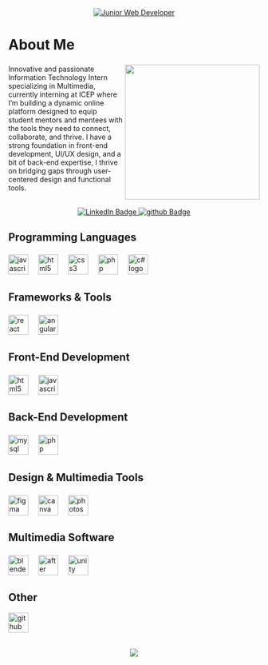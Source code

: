 <!--- 
TumeloMmethi/TumeloMmethi is a ✨ special ✨ repository because its `README.md` (this file) appears on your GitHub profile.
You can click the Preview link to take a look at your changes.
--->



<div align="center">
    <a href="https://git.io/typing-svg">
        <img src="https://readme-typing-svg.demolab.com?font=Roboto+Slab&color=000000&size=30&center=true&vCenter=true&width=450&lines=Hi,+I'm+Tumelo+Mmethi;Front-End+Developer+Intern;I'm+Passionate+about:;1)+Web+Development;2)+UI/UX+Design" alt="Junior Web Developer">
    </a>
</div>

<div align="center">
<h1 align="left">About Me</h1>

###

<img align="right" height="270" src="https://user-images.githubusercontent.com/99034743/159381479-da89d532-bab2-4e1c-b427-a8bf281dcb2f.gif"  />

###

<p align="left">
Innovative and passionate Information Technology Intern specializing in Multimedia, currently interning at ICEP where I’m building a dynamic online platform designed to equip student mentors and mentees with the tools they need to connect, collaborate, and thrive. I have a strong foundation in front-end development, UI/UX design, and a bit of back-end expertise, I thrive on bridging gaps through user-centered design and functional tools.
</p>

  <br />

<a href="https://www.linkedin.com/in/tumelo-mmethi-38b797211/">
    <img src="https://img.shields.io/badge/LinkedIn-blue?style=for-the-badge&logo=linkedin&logoColor=black" alt="LinkedIn Badge"/>
</a>
<!--   <a href="https://twitter.com/">
    <img src="https://img.shields.io/badge/Twitter-blue?style=for-the-badge&logo=twitter&logoColor=black" alt="Twitter Badge"/>
  </a> -->
 <a href="https://github.com/TumeloMmethi">
    <img src="https://img.shields.io/badge/github-blue?style=for-the-badge&logo=github&logoColor=black" alt="github Badge"/>
</a>

<h2 align="left">Programming Languages</h2>

###

<div align="left"> 
  <img src="https://cdn.jsdelivr.net/gh/devicons/devicon/icons/javascript/javascript-original.svg" height="40" alt="javascript logo"  />
  <img width="12" />  
  <img src="https://cdn.jsdelivr.net/gh/devicons/devicon/icons/html5/html5-original.svg" height="40" alt="html5 logo"  />
  <img width="12" />
  <img src="https://cdn.jsdelivr.net/gh/devicons/devicon/icons/css3/css3-original.svg" height="40" alt="css3 logo"  />
  <img width="12" />
  <img src="https://cdn.jsdelivr.net/gh/devicons/devicon/icons/php/php-original.svg" height="40" alt="php logo"  />
  <img width="12" />
  <img src="https://cdn.jsdelivr.net/gh/devicons/devicon/icons/csharp/csharp-original.svg" height="40" alt="c# logo"  />
</div>

###

<h2 align="left">Frameworks & Tools</h2>

###

<div align="left">
  <img src="https://cdn.jsdelivr.net/gh/devicons/devicon/icons/react/react-original.svg" height="40" alt="react logo"  />
  <img width="12" />
  <img src="https://cdn.jsdelivr.net/gh/devicons/devicon/icons/angular/angular-original.svg" height="40" alt="angular logo"  />
</div>

###

<h2 align="left">Front-End Development</h2>

###

<div align="left">
  <img src="https://cdn.jsdelivr.net/gh/devicons/devicon/icons/html5/html5-original.svg" height="40" alt="html5 logo"  />
  <img width="12" />
  <img src="https://cdn.jsdelivr.net/gh/devicons/devicon/icons/javascript/javascript-original.svg" height="40" alt="javascript logo"  />
</div>

###

<h2 align="left">Back-End Development</h2>

###

<div align="left">
  <img src="https://cdn.jsdelivr.net/gh/devicons/devicon/icons/mysql/mysql-original.svg" height="40" alt="mysql logo" />
  <img width="12" />
  <img src="https://cdn.jsdelivr.net/gh/devicons/devicon/icons/php/php-original.svg" height="40" alt="php logo"  />
  <img width="12" />
</div>

###

<h2 align="left">Design & Multimedia Tools</h2>

###

<div align="left">
  <img src="https://cdn.jsdelivr.net/gh/devicons/devicon/icons/figma/figma-original.svg" height="40" alt="figma logo" />
  <img width="12" />
  <img src="https://cdn.jsdelivr.net/gh/devicons/devicon/icons/canva/canva-original.svg" height="40" alt="canva logo" />
  <img width="12" />
  <img src="https://cdn.jsdelivr.net/gh/devicons/devicon/icons/photoshop/photoshop-plain.svg" height="40" alt="photoshop logo" />
</div>

###

<h2 align="left">Multimedia Software</h2>

###

<div align="left">
<!--  <img src="https://github.com/your-username/your-repository/raw/main/path-to-your-image/3ds-max-logo.png" height="40" alt="3ds Max logo" />
<img width="12" /> -->
  <img src="https://cdn.jsdelivr.net/gh/devicons/devicon/icons/blender/blender-original.svg" height="40" alt="blender logo" />
  <img width="12" />
  <img src="https://cdn.jsdelivr.net/gh/devicons/devicon/icons/aftereffects/aftereffects-original.svg" height="40" alt="after effects logo" />
  <img width="12" />
  <img src="https://cdn.jsdelivr.net/gh/devicons/devicon/icons/unity/unity-original.svg" height="40" alt="unity logo" />
</div>

###

<h2 align="left">Other</h2>

<div align="left">
  <img src="https://cdn.jsdelivr.net/gh/devicons/devicon/icons/github/github-original.svg" height="40" alt="github logo"  />
  <img width="12" />
</div>

###
###
![](https://quotes-github-readme.vercel.app/api?type=horizontal&theme=tokyonight)
---
